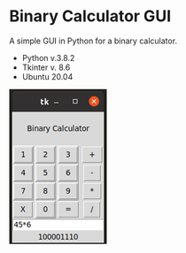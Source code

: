 # Binary Calculator GUI
A simple GUI in Python for a binary calculator.

* Python v.3.8.2
* Tkinter v. 8.6
* Ubuntu 20.04

![alt text](https://github.com/dotja/binary_calculator_gui/blob/master/img.png)
